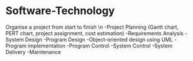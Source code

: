 # Software-Technology
Organise a project from start to finish \n
  -Project Planning (Gantt chart, PERT chart, project assignment, cost estimation)
  -Requirements Analysis
  -System Design
  -Program Design
  -Object-oriented design using UML
  -Program implementation
  -Program Control
  -System Control
  -System Delivery
  -Maintenance
